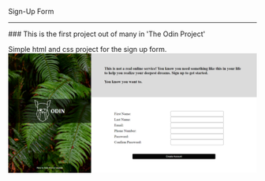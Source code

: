 Sign-Up Form

---

### This is the first project out of many in 'The Odin Project'

Simple html and css project for the sign up form.
![Project image](https://github.com/LionShareZoki/Sign-Up-Form/blob/master/images/project-screenshot.png)
